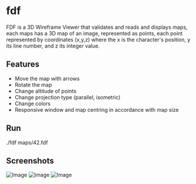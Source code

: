 # fdf

FDF is a 3D Wireframe Viewer that validates and reads and displays maps, each maps has a 3D map of an image, represented as points, each point represented by coordinates (x,y,z) where the x is the character's position, y its line number, and z its integer value.

## Features

- Move the map with arrows
- Rotate the map
- Change altitude of points
- Change projection type (parallel, isometric)
- Change colors
- Responsive window and map centring in accordance with map size

## Run

./fdf maps/42.fdf

## Screenshots

![Image](https://i.imgur.com/mz4aGxV.png)
![Image](https://i.imgur.com/jRDfGAw.png)
![Image](https://i.imgur.com/EfaXXXg.png)
